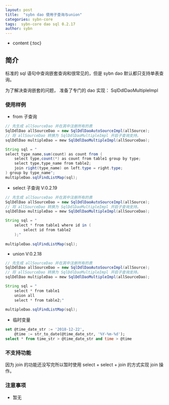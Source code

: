 ```yaml
---
layout: post
title:  "sybn dao 使用子查询与union"
categories: sybn-core
tags:  sybn-core dao sql 0.2.17
author: sybn
---
```


* content
{:toc}

## 简介

标准的 sql 语句中查询嵌套查询和很常见的，但是 sybn dao 默认都只支持单表查询。

为了解决查询嵌套的问题， 准备了专门的 dao 实现： SqlDdlDaoMultipleImpl






### 使用样例

* from 子查询

```java
// 先生成 allSourceDao 并在其中注册所有的表
SqlDdlDao allSourceDao = new SqlDdlDaoAutoSourceImpl(allSource);
// 将 allSourceDao 转换为 SqlDdlDaoMultipleImpl 开启子查询支持。
sqlDdlDao multipleDao = mew SqlDdlDaoMultipleImpl(allSourceDao);

String sql = "
select type_name,sum(count) as count from (
	select type,count(*) as count from table1 group by type;
	select type,type_name from table2;
	join right(type_name) on left.type = right.type;
) group by type_name";
multipleDao.sqlFindListMap(sql);
```

* select 子查询 V:0.2.19

```java
// 先生成 allSourceDao 并在其中注册所有的表
SqlDdlDao allSourceDao = new SqlDdlDaoAutoSourceImpl(allSource);
// 将 allSourceDao 转换为 SqlDdlDaoMultipleImpl 开启子查询支持。
sqlDdlDao multipleDao = mew SqlDdlDaoMultipleImpl(allSourceDao);

String sql = "
	select * from table1 where id in (
		select id from table2
	);"
	
multipleDao.sqlFindListMap(sql);
```

* union V:0.2.18

```java
// 先生成 allSourceDao 并在其中注册所有的表
SqlDdlDao allSourceDao = new SqlDdlDaoAutoSourceImpl(allSource);
// 将 allSourceDao 转换为 SqlDdlDaoMultipleImpl 开启子查询支持。
sqlDdlDao multipleDao = mew SqlDdlDaoMultipleImpl(allSourceDao);

String sql = "
	select * from table1 
	union all
	select * from table2;"
	
multipleDao.sqlFindListMap(sql);
```

* 临时变量
```sql
set @time_date_str := '2018-12-22',
	@time := str_to_date(@time_date_str, '%Y-%m-%d');
select * from time_str > @time_date_str and time > @time
```

### 不支持功能

因为 join 的功能还没写完所以暂时使用 select + select + join 的方式实现 join 操作。


### 注意事项 

* 暂无

